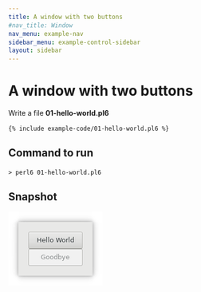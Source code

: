 ```yaml
---
title: A window with two buttons
#nav_title: Window
nav_menu: example-nav
sidebar_menu: example-control-sidebar
layout: sidebar
---
```


# A window with two buttons

Write a file **01-hello-world.pl6**
```
{% include example-code/01-hello-world.pl6 %}
```

## Command to run
```
> perl6 01-hello-world.pl6
```
## Snapshot
![snapshot](images/01-hello-world.png)
